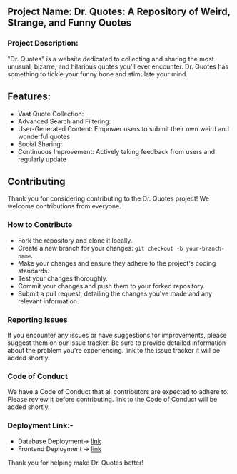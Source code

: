 ## Project Name: Dr. Quotes: A Repository of Weird, Strange, and Funny Quotes

### Project Description:

"Dr. Quotes" is a website dedicated to collecting and sharing the most unusual, bizarre, and hilarious quotes you'll ever encounter. Dr. Quotes has something to tickle your funny bone and stimulate your mind.

## Features:

- Vast Quote Collection: 
- Advanced Search and Filtering: 
- User-Generated Content: Empower users to submit their own weird and wonderful quotes
- Social Sharing:
- Continuous Improvement: Actively taking feedback from users and regularly update

## Contributing

Thank you for considering contributing to the Dr. Quotes project! We welcome contributions from everyone.

### How to Contribute

- Fork the repository and clone it locally.
- Create a new branch for your changes: `git checkout -b your-branch-name`.
- Make your changes and ensure they adhere to the project's coding standards.
- Test your changes thoroughly.
- Commit your changes and push them to your forked repository.
- Submit a pull request, detailing the changes you've made and any relevant information.

### Reporting Issues

If you encounter any issues or have suggestions for improvements, please suggest them on our issue tracker. Be sure to provide detailed information about the problem you're experiencing. link to the issue tracker it will be added shortly.

### Code of Conduct

We have a Code of Conduct that all contributors are expected to adhere to. Please review it before contributing. link to the Code of Conduct will be added shortly.

### Deployment Link:-
- Database Deployment-> [link](https://dr-quotes.onrender.com/)
- Frontend Deployment -> [link](https://drquotes.netlify.app/)

Thank you for helping make Dr. Quotes better!
